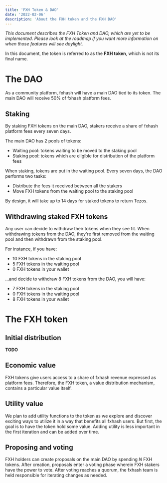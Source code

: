 ```yaml
---
title: 'FXH Token & DAO'
date: '2022-02-06'
description: 'About the FXH token and the FXH DAO'
---
```



*This document describes the FXH Token and DAO, which are yet to be implemented. Please look at the roadmap if you want more information on when those features will see daylight.*

In this document, the token is referred to as the **FXH token**, which is not its final name.

# The DAO

As a community platform, fxhash will have a main DAO tied to its token. The main DAO will receive 50% of fxhash platform fees.

## Staking

By staking FXH tokens on the main DAO, stakers receive a share of fxhash platform fees every seven days.

The main DAO has 2 pools of tokens:

* Waiting pool: tokens waiting to be moved to the staking pool
* Staking pool: tokens which are eligible for distribution of the platform fees

When staking, tokens are put in the waiting pool. Every seven days, the DAO performs two tasks:

* Distribute the fees it received between all the stakers
* Move FXH tokens from the waiting pool to the staking pool

By design, it will take up to 14 days for staked tokens to return Tezos.

## Withdrawing staked FXH tokens

Any user can decide to withdraw their tokens when they see fit. When withdrawing tokens from the DAO, they're first removed from the waiting pool and then withdrawn from the staking pool.

For instance, if you have:

* 10 FXH tokens in the staking pool
* 5 FXH tokens in the waiting pool
* 0 FXH tokens in your wallet

...and decide to withdraw 8 FXH tokens from the DAO, you will have:

* 7 FXH tokens in the staking pool
* 0 FXH tokens in the waiting pool
* 8 FXH tokens in your wallet

# The FXH token

## Initial distribution

**TODO**

## Economic value

FXH tokens give users access to a share of fxhash revenue expressed as platform fees. Therefore, the FXH token, a value distribution mechanism, contains a particular value itself. 

## Utility value

We plan to add utility functions to the token as we explore and discover exciting ways to utilize it in a way that benefits all fxhash users. But first, the goal is to have the token hold some value. Adding utility is less important in the first iteration and can be added over time.

## Proposing and voting

FXH holders can create proposals on the main DAO by spending *N* FXH tokens. After creation, proposals enter a voting phase wherein FXH stakers have the power to vote. After voting reaches a quorum, the fxhash team is held responsible for iterating changes as needed.
